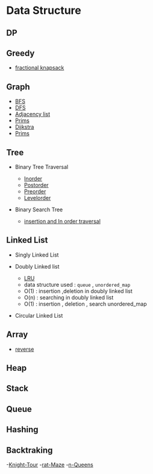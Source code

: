 # Data Structure

## DP

## Greedy

- [fractional knapsack](9.greedy/fracttional_knapSack.cpp)


## Graph

- [BFS](4.graph/BFS.cpp)
- [DFS](4.graph/DFS.cpp)
- [Adjacency list](4.graph/adj_list.cpp)
- [Prims](4.graph/prims.cpp)
- [Dijkstra](4.graph/dijkstra.cpp)
- [Prims](4.graph/prims.cpp)

## Tree

- Binary Tree Traversal
   - [Inorder](5.tree/BT_inorder.cpp)
   - [Postorder](5.tree/BT_levelorder.cpp)
   - [Preorder](5.tree/BT_preorder.cpp)
   - [Levelorder](5.tree/BT_levelorder.cpp)

- Binary Search Tree
   - [insertion and In order traversal](5.tree/BST.cpp)

## Linked List 

- Singly Linked List

- Doubly Linked list
   - [LRU](6.linkedList/doublyList/LRU_hash.cpp)
   - data structure used : `queue` , `unordered_map`
   - O(1) : insertion ,deletion in doubly linked list
   - O(n) : searching in doubly linked list
   - O(1) : insertion , deletion , search unordered_map 

- Circular Linked List

## Array

- [reverse](1.Interger%20array/reversearray.cpp)

## Heap

## Stack

## Queue

## Hashing

## Backtraking

-[Knight-Tour](10.backtracking/1_knightTourProblem.cpp)
-[rat-Maze](10.backtracking/2_ratMaze.cpp)
-[n-Queens](./10.backtracking/3_nQueens.cpp)


